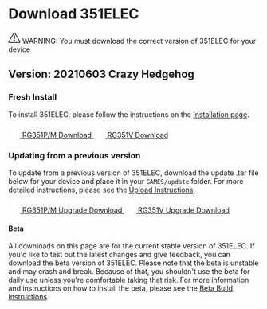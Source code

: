 # Download 351ELEC

<div class="alert alert-warning download-warning"><svg xmlns="http://www.w3.org/2000/svg" width="24" height="24" fill="currentColor" class="bi bi-exclamation-triangle" viewBox="0 0 16 16">
  <path d="M7.938 2.016A.13.13 0 0 1 8.002 2a.13.13 0 0 1 .063.016.146.146 0 0 1 .054.057l6.857 11.667c.036.06.035.124.002.183a.163.163 0 0 1-.054.06.116.116 0 0 1-.066.017H1.146a.115.115 0 0 1-.066-.017.163.163 0 0 1-.054-.06.176.176 0 0 1 .002-.183L7.884 2.073a.147.147 0 0 1 .054-.057zm1.044-.45a1.13 1.13 0 0 0-1.96 0L.165 13.233c-.457.778.091 1.767.98 1.767h13.713c.889 0 1.438-.99.98-1.767L8.982 1.566z"/>
  <path d="M7.002 12a1 1 0 1 1 2 0 1 1 0 0 1-2 0zM7.1 5.995a.905.905 0 1 1 1.8 0l-.35 3.507a.552.552 0 0 1-1.1 0L7.1 5.995z"/>
</svg> WARNING: You must download the correct version of 351ELEC for your device</div>

## Version: 20210603 Crazy Hedgehog

### Fresh Install

To install 351ELEC, please follow the instructions on the [Installation page](Installation).

<a class="btn btn-download" href="https://github.com/351ELEC/351ELEC/releases/download/20210603/351ELEC-RG351P.aarch64-20210603.img.gz">
	<img src="images/download-arrow.svg" alt="Download Arrow" style="width: 24px; height: 24px"/>
	RG351P/M Download
</a>
<a class="btn btn-download" href="https://github.com/351ELEC/351ELEC/releases/download/20210603/351ELEC-RG351V.aarch64-20210603.img.gz">
	<img src="images/download-arrow.svg" alt="Download Arrow" style="width: 24px; height: 24px"/>
	RG351V Download
</a>

### Updating from a previous version

To update from a previous version of 351ELEC, download the update .tar file below for your device and place it in your `GAMES/update` folder. For more detailed instructions, please see the [Upload Instructions](Installation#upgrading).

<a class="btn btn-download" href="https://github.com/351ELEC/351ELEC/releases/download/20210603/351ELEC-RG351P.aarch64-20210603.tar">
	<img src="images/download-arrow.svg" alt="Download Upgrade Arrow" style="width: 24px; height: 24px"/>
	RG351P/M Upgrade Download
</a>
<a class="btn btn-download" href="https://github.com/351ELEC/351ELEC/releases/download/20210603/351ELEC-RG351V.aarch64-20210603.tar">
	<img src="images/download-arrow.svg" alt="Download Upgrade Arrow" style="width: 24px; height: 24px"/>
	RG351V Upgrade Download
</a>

#### Beta

All downloads on this page are for the current stable version of 351ELEC. If you'd like to test out the latest changes and give feedback, you can download the beta version of 351ELEC. Please note that the beta is unstable and may crash and break. Because of that, you shouldn't use the beta for daily use unless you're comfortable taking that risk. For more information and instructions on how to install the beta, please see the [Beta Build Instructions](#beta-builds).